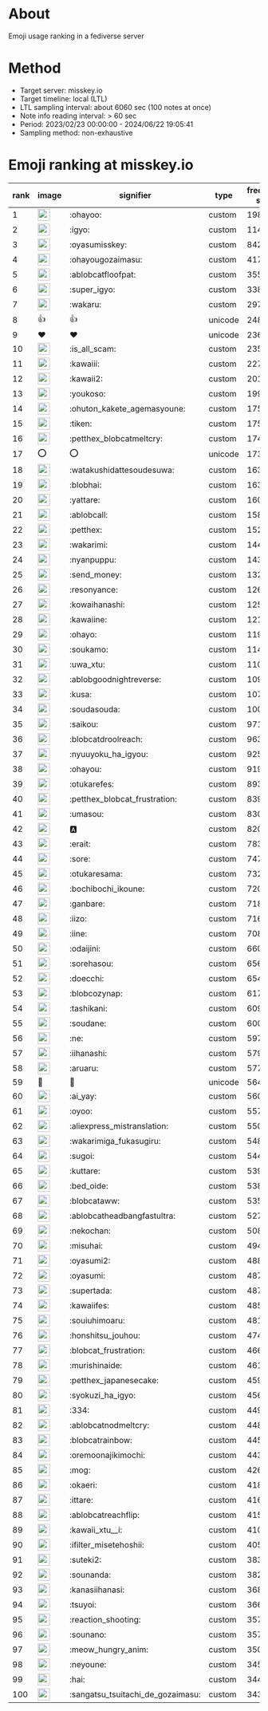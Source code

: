 # About
Emoji usage ranking in a fediverse server

# Method
- Target server: misskey.io
- Target timeline: local (LTL)
- LTL sampling interval: about 6060 sec (100 notes at once)
- Note info reading interval: > 60 sec
- Period: 2023/02/23 00:00:00 - 2024/06/22 19:05:41 
- Sampling method: non-exhaustive

# Emoji ranking at misskey.io

|rank|image|signifier|type|frequency score|
|----|----|----|----|----|
|1|<img height="24" src="https://misskey.io/emoji/ohayoo.webp">|:ohayoo:|custom|198075|
|2|<img height="24" src="https://misskey.io/emoji/igyo.webp">|:igyo:|custom|114980|
|3|<img height="24" src="https://misskey.io/emoji/oyasumisskey.webp">|:oyasumisskey:|custom|84214|
|4|<img height="24" src="https://misskey.io/emoji/ohayougozaimasu.webp">|:ohayougozaimasu:|custom|41700|
|5|<img height="24" src="https://misskey.io/emoji/ablobcatfloofpat.webp">|:ablobcatfloofpat:|custom|35531|
|6|<img height="24" src="https://misskey.io/emoji/super_igyo.webp">|:super_igyo:|custom|33824|
|7|<img height="24" src="https://misskey.io/emoji/wakaru.webp">|:wakaru:|custom|29730|
|8|👍|👍|unicode|24803|
|9|❤|❤|unicode|23604|
|10|<img height="24" src="https://misskey.io/emoji/is_all_scam.webp">|:is_all_scam:|custom|23560|
|11|<img height="24" src="https://misskey.io/emoji/kawaiii.webp">|:kawaiii:|custom|22706|
|12|<img height="24" src="https://misskey.io/emoji/kawaii2.webp">|:kawaii2:|custom|20164|
|13|<img height="24" src="https://misskey.io/emoji/youkoso.webp">|:youkoso:|custom|19976|
|14|<img height="24" src="https://misskey.io/emoji/ohuton_kakete_agemasyoune.webp">|:ohuton_kakete_agemasyoune:|custom|17583|
|15|<img height="24" src="https://misskey.io/emoji/tiken.webp">|:tiken:|custom|17563|
|16|<img height="24" src="https://misskey.io/emoji/petthex_blobcatmeltcry.webp">|:petthex_blobcatmeltcry:|custom|17407|
|17|⭕|⭕|unicode|17305|
|18|<img height="24" src="https://misskey.io/emoji/watakushidattesoudesuwa.webp">|:watakushidattesoudesuwa:|custom|16367|
|19|<img height="24" src="https://misskey.io/emoji/blobhai.webp">|:blobhai:|custom|16313|
|20|<img height="24" src="https://misskey.io/emoji/yattare.webp">|:yattare:|custom|16087|
|21|<img height="24" src="https://misskey.io/emoji/ablobcall.webp">|:ablobcall:|custom|15830|
|22|<img height="24" src="https://misskey.io/emoji/petthex.webp">|:petthex:|custom|15204|
|23|<img height="24" src="https://misskey.io/emoji/wakarimi.webp">|:wakarimi:|custom|14411|
|24|<img height="24" src="https://misskey.io/emoji/nyanpuppu.webp">|:nyanpuppu:|custom|14377|
|25|<img height="24" src="https://misskey.io/emoji/send_money.webp">|:send_money:|custom|13295|
|26|<img height="24" src="https://misskey.io/emoji/resonyance.webp">|:resonyance:|custom|12662|
|27|<img height="24" src="https://misskey.io/emoji/kowaihanashi.webp">|:kowaihanashi:|custom|12580|
|28|<img height="24" src="https://misskey.io/emoji/kawaiine.webp">|:kawaiine:|custom|12134|
|29|<img height="24" src="https://misskey.io/emoji/ohayo.webp">|:ohayo:|custom|11954|
|30|<img height="24" src="https://misskey.io/emoji/soukamo.webp">|:soukamo:|custom|11417|
|31|<img height="24" src="https://misskey.io/emoji/uwa_xtu.webp">|:uwa_xtu:|custom|11038|
|32|<img height="24" src="https://misskey.io/emoji/ablobgoodnightreverse.webp">|:ablobgoodnightreverse:|custom|10912|
|33|<img height="24" src="https://misskey.io/emoji/kusa.webp">|:kusa:|custom|10714|
|34|<img height="24" src="https://misskey.io/emoji/soudasouda.webp">|:soudasouda:|custom|10043|
|35|<img height="24" src="https://misskey.io/emoji/saikou.webp">|:saikou:|custom|9718|
|36|<img height="24" src="https://misskey.io/emoji/blobcatdroolreach.webp">|:blobcatdroolreach:|custom|9631|
|37|<img height="24" src="https://misskey.io/emoji/nyuuyoku_ha_igyou.webp">|:nyuuyoku_ha_igyou:|custom|9258|
|38|<img height="24" src="https://misskey.io/emoji/ohayou.webp">|:ohayou:|custom|9197|
|39|<img height="24" src="https://misskey.io/emoji/otukarefes.webp">|:otukarefes:|custom|8938|
|40|<img height="24" src="https://misskey.io/emoji/petthex_blobcat_frustration.webp">|:petthex_blobcat_frustration:|custom|8392|
|41|<img height="24" src="https://misskey.io/emoji/umasou.webp">|:umasou:|custom|8308|
|42|<img height="24" src="https://misskey.io/emoji/a.webp">|:a:|custom|8205|
|43|<img height="24" src="https://misskey.io/emoji/erait.webp">|:erait:|custom|7831|
|44|<img height="24" src="https://misskey.io/emoji/sore.webp">|:sore:|custom|7477|
|45|<img height="24" src="https://misskey.io/emoji/otukaresama.webp">|:otukaresama:|custom|7328|
|46|<img height="24" src="https://misskey.io/emoji/bochibochi_ikoune.webp">|:bochibochi_ikoune:|custom|7203|
|47|<img height="24" src="https://misskey.io/emoji/ganbare.webp">|:ganbare:|custom|7189|
|48|<img height="24" src="https://misskey.io/emoji/iizo.webp">|:iizo:|custom|7167|
|49|<img height="24" src="https://misskey.io/emoji/iine.webp">|:iine:|custom|7087|
|50|<img height="24" src="https://misskey.io/emoji/odaijini.webp">|:odaijini:|custom|6606|
|51|<img height="24" src="https://misskey.io/emoji/sorehasou.webp">|:sorehasou:|custom|6563|
|52|<img height="24" src="https://misskey.io/emoji/doecchi.webp">|:doecchi:|custom|6540|
|53|<img height="24" src="https://misskey.io/emoji/blobcozynap.webp">|:blobcozynap:|custom|6178|
|54|<img height="24" src="https://misskey.io/emoji/tashikani.webp">|:tashikani:|custom|6091|
|55|<img height="24" src="https://misskey.io/emoji/soudane.webp">|:soudane:|custom|6000|
|56|<img height="24" src="https://misskey.io/emoji/ne.webp">|:ne:|custom|5974|
|57|<img height="24" src="https://misskey.io/emoji/iihanashi.webp">|:iihanashi:|custom|5793|
|58|<img height="24" src="https://misskey.io/emoji/aruaru.webp">|:aruaru:|custom|5772|
|59|🎉|🎉|unicode|5649|
|60|<img height="24" src="https://misskey.io/emoji/ai_yay.webp">|:ai_yay:|custom|5604|
|61|<img height="24" src="https://misskey.io/emoji/oyoo.webp">|:oyoo:|custom|5571|
|62|<img height="24" src="https://misskey.io/emoji/aliexpress_mistranslation.webp">|:aliexpress_mistranslation:|custom|5500|
|63|<img height="24" src="https://misskey.io/emoji/wakarimiga_fukasugiru.webp">|:wakarimiga_fukasugiru:|custom|5489|
|64|<img height="24" src="https://misskey.io/emoji/sugoi.webp">|:sugoi:|custom|5449|
|65|<img height="24" src="https://misskey.io/emoji/kuttare.webp">|:kuttare:|custom|5397|
|66|<img height="24" src="https://misskey.io/emoji/bed_oide.webp">|:bed_oide:|custom|5387|
|67|<img height="24" src="https://misskey.io/emoji/blobcataww.webp">|:blobcataww:|custom|5359|
|68|<img height="24" src="https://misskey.io/emoji/ablobcatheadbangfastultra.webp">|:ablobcatheadbangfastultra:|custom|5272|
|69|<img height="24" src="https://misskey.io/emoji/nekochan.webp">|:nekochan:|custom|5082|
|70|<img height="24" src="https://misskey.io/emoji/misuhai.webp">|:misuhai:|custom|4941|
|71|<img height="24" src="https://misskey.io/emoji/oyasumi2.webp">|:oyasumi2:|custom|4887|
|72|<img height="24" src="https://misskey.io/emoji/oyasumi.webp">|:oyasumi:|custom|4879|
|73|<img height="24" src="https://misskey.io/emoji/supertada.webp">|:supertada:|custom|4874|
|74|<img height="24" src="https://misskey.io/emoji/kawaiifes.webp">|:kawaiifes:|custom|4851|
|75|<img height="24" src="https://misskey.io/emoji/souiuhimoaru.webp">|:souiuhimoaru:|custom|4815|
|76|<img height="24" src="https://misskey.io/emoji/honshitsu_jouhou.webp">|:honshitsu_jouhou:|custom|4742|
|77|<img height="24" src="https://misskey.io/emoji/blobcat_frustration.webp">|:blobcat_frustration:|custom|4663|
|78|<img height="24" src="https://misskey.io/emoji/murishinaide.webp">|:murishinaide:|custom|4614|
|79|<img height="24" src="https://misskey.io/emoji/petthex_japanesecake.webp">|:petthex_japanesecake:|custom|4599|
|80|<img height="24" src="https://misskey.io/emoji/syokuzi_ha_igyo.webp">|:syokuzi_ha_igyo:|custom|4566|
|81|<img height="24" src="https://misskey.io/emoji/334.webp">|:334:|custom|4490|
|82|<img height="24" src="https://misskey.io/emoji/ablobcatnodmeltcry.webp">|:ablobcatnodmeltcry:|custom|4483|
|83|<img height="24" src="https://misskey.io/emoji/blobcatrainbow.webp">|:blobcatrainbow:|custom|4459|
|84|<img height="24" src="https://misskey.io/emoji/oremoonajikimochi.webp">|:oremoonajikimochi:|custom|4436|
|85|<img height="24" src="https://misskey.io/emoji/mog.webp">|:mog:|custom|4264|
|86|<img height="24" src="https://misskey.io/emoji/okaeri.webp">|:okaeri:|custom|4181|
|87|<img height="24" src="https://misskey.io/emoji/ittare.webp">|:ittare:|custom|4168|
|88|<img height="24" src="https://misskey.io/emoji/ablobcatreachflip.webp">|:ablobcatreachflip:|custom|4154|
|89|<img height="24" src="https://misskey.io/emoji/kawaii_xtu__i.webp">|:kawaii_xtu__i:|custom|4104|
|90|<img height="24" src="https://misskey.io/emoji/ifilter_misetehoshii.webp">|:ifilter_misetehoshii:|custom|4059|
|91|<img height="24" src="https://misskey.io/emoji/suteki2.webp">|:suteki2:|custom|3830|
|92|<img height="24" src="https://misskey.io/emoji/sounanda.webp">|:sounanda:|custom|3821|
|93|<img height="24" src="https://misskey.io/emoji/kanasiihanasi.webp">|:kanasiihanasi:|custom|3680|
|94|<img height="24" src="https://misskey.io/emoji/tsuyoi.webp">|:tsuyoi:|custom|3664|
|95|<img height="24" src="https://misskey.io/emoji/reaction_shooting.webp">|:reaction_shooting:|custom|3575|
|96|<img height="24" src="https://misskey.io/emoji/sounano.webp">|:sounano:|custom|3572|
|97|<img height="24" src="https://misskey.io/emoji/meow_hungry_anim.webp">|:meow_hungry_anim:|custom|3500|
|98|<img height="24" src="https://misskey.io/emoji/neyoune.webp">|:neyoune:|custom|3459|
|99|<img height="24" src="https://misskey.io/emoji/hai.webp">|:hai:|custom|3448|
|100|<img height="24" src="https://misskey.io/emoji/sangatsu_tsuitachi_de_gozaimasu.webp">|:sangatsu_tsuitachi_de_gozaimasu:|custom|3439|
